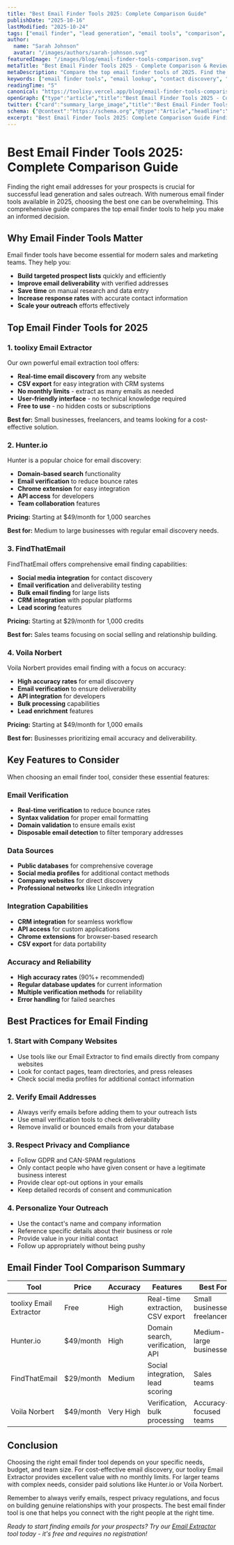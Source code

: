 ```yaml
---
title: "Best Email Finder Tools 2025: Complete Comparison Guide"
publishDate: "2025-10-16"
lastModified: "2025-10-24"
tags: ["email finder", "lead generation", "email tools", "comparison", "marketing automation"]
author:
  name: "Sarah Johnson"
  avatar: "/images/authors/sarah-johnson.svg"
featuredImage: "/images/blog/email-finder-tools-comparison.svg"
metaTitle: "Best Email Finder Tools 2025 - Complete Comparison & Reviews"
metaDescription: "Compare the top email finder tools of 2025. Find the best solution for lead generation, contact discovery, and email marketing automation with our comprehens..."
keywords: ["email finder tools", "email lookup", "contact discovery", "lead generation tools", "email verification", "sales prospecting"]
readingTime: "5"
canonical: "https://toolixy.vercel.app/blog/email-finder-tools-comparison"
openGraph: {"type":"article","title":"Best Email Finder Tools 2025 - Complete Comparison & Reviews","description":"Compare the top email finder tools of 2025. Find the best solution for lead generation, contact discovery, and email marketing automation with our comprehensive guide.","image":"/images/blog/email-finder-tools-comparison.svg","url":"https://toolixy.vercel.app/blog/email-finder-tools-comparison","siteName":"toolixy","locale":"en_US"}
twitter: {"card":"summary_large_image","title":"Best Email Finder Tools 2025 - Complete Comparison & Reviews","description":"Compare the top email finder tools of 2025. Find the best solution for lead generation, contact discovery, and email marketing automation with our comprehensive guide.","image":"/images/blog/email-finder-tools-comparison.svg","creator":"@toolixy","site":"@toolixy"}
schema: {"@context":"https://schema.org","@type":"Article","headline":"Best Email Finder Tools 2025: Complete Comparison Guide","description":"Compare the top email finder tools of 2025. Find the best solution for lead generation, contact discovery, and email marketing automation with our comprehensive guide.","image":"/images/blog/email-finder-tools-comparison.svg","author":{"@type":"Person","name":"Sarah Johnson"},"publisher":{"@type":"Organization","name":"toolixy","logo":{"@type":"ImageObject","url":"https://toolixy.com/logo.png"}},"datePublished":"2025-10-16","dateModified":"2025-01-31","mainEntityOfPage":{"@type":"WebPage","@id":"https://toolixy.vercel.app/blog/email-finder-tools-comparison"}}
excerpt: "Best Email Finder Tools 2025: Complete Comparison Guide Finding the right email addresses for your prospects is crucial for successful lead generation and..."
---
```






# Best Email Finder Tools 2025: Complete Comparison Guide

Finding the right email addresses for your prospects is crucial for successful lead generation and sales outreach. With numerous email finder tools available in 2025, choosing the best one can be overwhelming. This comprehensive guide compares the top email finder tools to help you make an informed decision.

## Why Email Finder Tools Matter

Email finder tools have become essential for modern sales and marketing teams. They help you:

- **Build targeted prospect lists** quickly and efficiently
- **Improve email deliverability** with verified addresses
- **Save time** on manual research and data entry
- **Increase response rates** with accurate contact information
- **Scale your outreach** efforts effectively

## Top Email Finder Tools for 2025

### 1. toolixy Email Extractor
Our own powerful email extraction tool offers:

- **Real-time email discovery** from any website
- **CSV export** for easy integration with CRM systems
- **No monthly limits** - extract as many emails as needed
- **User-friendly interface** - no technical knowledge required
- **Free to use** - no hidden costs or subscriptions

**Best for:** Small businesses, freelancers, and teams looking for a cost-effective solution.

### 2. Hunter.io
Hunter is a popular choice for email discovery:

- **Domain-based search** functionality
- **Email verification** to reduce bounce rates
- **Chrome extension** for easy integration
- **API access** for developers
- **Team collaboration** features

**Pricing:** Starting at $49/month for 1,000 searches

**Best for:** Medium to large businesses with regular email discovery needs.

### 3. FindThatEmail
FindThatEmail offers comprehensive email finding capabilities:

- **Social media integration** for contact discovery
- **Email verification** and deliverability testing
- **Bulk email finding** for large lists
- **CRM integration** with popular platforms
- **Lead scoring** features

**Pricing:** Starting at $29/month for 1,000 credits

**Best for:** Sales teams focusing on social selling and relationship building.

### 4. Voila Norbert
Voila Norbert provides email finding with a focus on accuracy:

- **High accuracy rates** for email discovery
- **Email verification** to ensure deliverability
- **API integration** for developers
- **Bulk processing** capabilities
- **Lead enrichment** features

**Pricing:** Starting at $49/month for 1,000 emails

**Best for:** Businesses prioritizing email accuracy and deliverability.

## Key Features to Consider

When choosing an email finder tool, consider these essential features:

### Email Verification
- **Real-time verification** to reduce bounce rates
- **Syntax validation** for proper email formatting
- **Domain validation** to ensure emails exist
- **Disposable email detection** to filter temporary addresses

### Data Sources
- **Public databases** for comprehensive coverage
- **Social media profiles** for additional contact methods
- **Company websites** for direct discovery
- **Professional networks** like LinkedIn integration

### Integration Capabilities
- **CRM integration** for seamless workflow
- **API access** for custom applications
- **Chrome extensions** for browser-based research
- **CSV export** for data portability

### Accuracy and Reliability
- **High accuracy rates** (90%+ recommended)
- **Regular database updates** for current information
- **Multiple verification methods** for reliability
- **Error handling** for failed searches

## Best Practices for Email Finding

### 1. Start with Company Websites
- Use tools like our Email Extractor to find emails directly from company websites
- Look for contact pages, team directories, and press releases
- Check social media profiles for additional contact information

### 2. Verify Email Addresses
- Always verify emails before adding them to your outreach lists
- Use email verification tools to check deliverability
- Remove invalid or bounced emails from your database

### 3. Respect Privacy and Compliance
- Follow GDPR and CAN-SPAM regulations
- Only contact people who have given consent or have a legitimate business interest
- Provide clear opt-out options in your emails
- Keep detailed records of consent and communication

### 4. Personalize Your Outreach
- Use the contact's name and company information
- Reference specific details about their business or role
- Provide value in your initial contact
- Follow up appropriately without being pushy

## Email Finder Tool Comparison Summary

| Tool | Price | Accuracy | Features | Best For |
|------|-------|----------|----------|----------|
| toolixy Email Extractor | Free | High | Real-time extraction, CSV export | Small businesses, freelancers |
| Hunter.io | $49/month | High | Domain search, verification, API | Medium-large businesses |
| FindThatEmail | $29/month | Medium | Social integration, lead scoring | Sales teams |
| Voila Norbert | $49/month | Very High | Verification, bulk processing | Accuracy-focused teams |

## Conclusion

Choosing the right email finder tool depends on your specific needs, budget, and team size. For cost-effective email discovery, our toolixy Email Extractor provides excellent value with no monthly limits. For larger teams with complex needs, consider paid solutions like Hunter.io or Voila Norbert.

Remember to always verify emails, respect privacy regulations, and focus on building genuine relationships with your prospects. The best email finder tool is one that helps you connect with the right people at the right time.

*Ready to start finding emails for your prospects? Try our [Email Extractor](/tools/email-extractor) tool today - it's free and requires no registration!*
